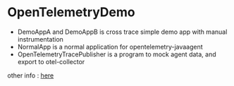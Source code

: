 # OpenTelemetryDemo

* DemoAppA and DemoAppB is cross trace simple demo app with manual instrumentation
* NormalApp is a normal application for opentelemetry-javaagent
* OpenTelemetryTracePublisher is a program to mock agent data, and export to otel-collector

other info : [here](https://frogif.github.io/FrogNotebook/apm/OpenTelemetry.html)
